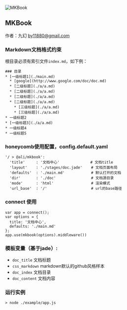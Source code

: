 ![MKBook](http://gtms02.alicdn.com/tps/i2/TB1aiz1HXXXXXbxXXXX2SziLXXX-266-69.png)

MKBook
---------
作者：九幻 <by11880@gmail.com>

### Markdown文档格式约束 

根目录必须有索引文件`index.md`，如下例：

```
### 目录
* [一级标题1](./main.md)
  * [google](http://www.google.com/doc/doc.md)
  * [二级标题](./a/a.md)
  * [二级标题](./a/a.md)
  * [二级标题](./a/a.md)
  * [二级标题](./a/a.md)
    * [三级标题](./a/a.md)
    * [三级标题](./a/a.md)
* 一级标题2
* [一级标题3](./a/a.md)
* 一级标题4
* 一级标题5
```

### honeycomb使用配置，config.default.yaml

```
'/ > @ali/mkbook':
  'title'     : '文档中心'              # 文档title
  'layout'    : './stages/doc.jade'    # 文档页面布局
  'defaults'  : './main.md'            # 默认打开的文档
  'dir'       : './doc'                # 文档源目录
  'mode'      : 'html'                 # 渲染模式
  'url_base'  : '/'                    # url的base路径
```

### connect 使用

```
var app = connect();
var options = {
  title: '文档中心',
  defaults: './main.md'
};
app.use(mkbook(options).middleware())
```

### 模板变量（基于jade）:

- `doc_title` 文档标题
- `css_markdown` markdown默认的github风格样本
- `doc_index` 文档目录
- `doc_content` 文档内容

###  运行实例

`> node ./example/app.js`
